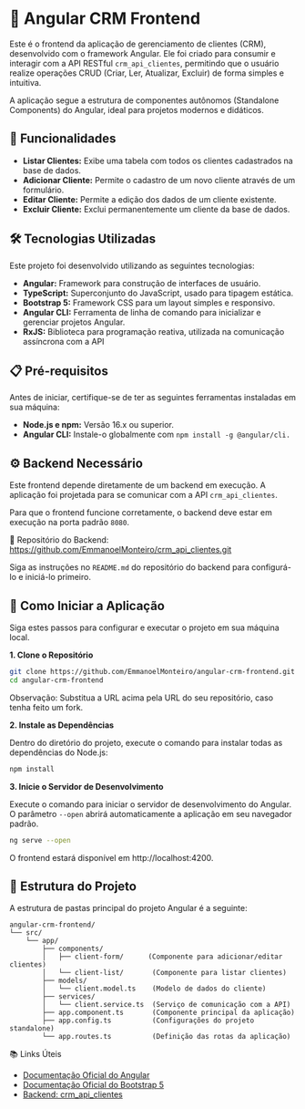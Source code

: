 # 🚀 Angular CRM Frontend

Este é o frontend da aplicação de gerenciamento de clientes (CRM), desenvolvido com o framework Angular. Ele foi criado para consumir e interagir com a API RESTful `crm_api_clientes`, permitindo que o usuário realize operações CRUD (Criar, Ler, Atualizar, Excluir) de forma simples e intuitiva.

A aplicação segue a estrutura de componentes autônomos (Standalone Components) do Angular, ideal para projetos modernos e didáticos.

## 🎯 Funcionalidades

* **Listar Clientes:** Exibe uma tabela com todos os clientes cadastrados na base de dados.
* **Adicionar Cliente:** Permite o cadastro de um novo cliente através de um formulário.
* **Editar Cliente:** Permite a edição dos dados de um cliente existente.
* **Excluir Cliente:** Exclui permanentemente um cliente da base de dados.

## 🛠️ Tecnologias Utilizadas

Este projeto foi desenvolvido utilizando as seguintes tecnologias:

* **Angular:** Framework para construção de interfaces de usuário.
* **TypeScript:** Superconjunto do JavaScript, usado para tipagem estática.
* **Bootstrap 5:** Framework CSS para um layout simples e responsivo.
* **Angular CLI:** Ferramenta de linha de comando para inicializar e gerenciar projetos Angular.
* **RxJS:** Biblioteca para programação reativa, utilizada na comunicação assíncrona com a API

## 📋 Pré-requisitos

Antes de iniciar, certifique-se de ter as seguintes ferramentas instaladas em sua máquina:

* **Node.js e npm:** Versão 16.x ou superior.
* **Angular CLI:** Instale-o globalmente com `npm install -g @angular/cli.`

## ⚙️ Backend Necessário

Este frontend depende diretamente de um backend em execução. A aplicação foi projetada para se comunicar com a API `crm_api_clientes`.

Para que o frontend funcione corretamente, o backend deve estar em execução na porta padrão `8080`.

🔗 Repositório do Backend: https://github.com/EmmanoelMonteiro/crm_api_clientes.git

Siga as instruções no `README.md` do repositório do backend para configurá-lo e iniciá-lo primeiro.

## 🚀 Como Iniciar a Aplicação

Siga estes passos para configurar e executar o projeto em sua máquina local.

**1. Clone o Repositório**
```bash
git clone https://github.com/EmmanoelMonteiro/angular-crm-frontend.git
cd angular-crm-frontend
```
Observação: Substitua a URL acima pela URL do seu repositório, caso tenha feito um fork.

**2. Instale as Dependências**

Dentro do diretório do projeto, execute o comando para instalar todas as dependências do Node.js:
```bash
npm install
```

**3. Inicie o Servidor de Desenvolvimento**

Execute o comando para iniciar o servidor de desenvolvimento do Angular. O parâmetro `--open` abrirá automaticamente a aplicação em seu navegador padrão.

```bash
ng serve --open
```
O frontend estará disponível em http://localhost:4200.

## 📂 Estrutura do Projeto

A estrutura de pastas principal do projeto Angular é a seguinte:

```
angular-crm-frontend/
└── src/
    └── app/
        ├── components/
        │   ├── client-form/      (Componente para adicionar/editar clientes)
        │   └── client-list/       (Componente para listar clientes)
        ├── models/
        │   └── client.model.ts    (Modelo de dados do cliente)
        ├── services/
        │   └── client.service.ts  (Serviço de comunicação com a API)
        ├── app.component.ts       (Componente principal da aplicação)
        ├── app.config.ts          (Configurações do projeto standalone)
        └── app.routes.ts          (Definição das rotas da aplicação)
```

📚 Links Úteis

* [Documentação Oficial do Angular](https://angular.io/docs)
* [Documentação Oficial do Bootstrap 5](https://getbootstrap.com/docs/)
* [Backend: crm_api_clientes](https://www.google.com/search?q=https://github.com/EmmanoelMonteiro/crm_api_clientes.git)